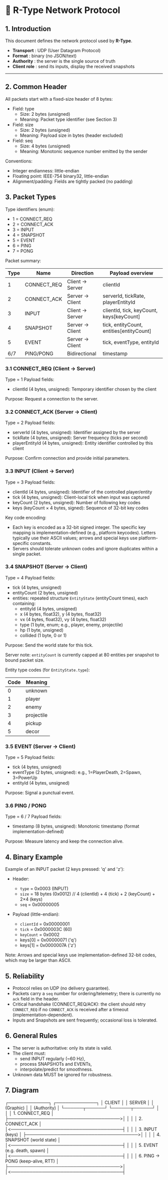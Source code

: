 # 📡 R-Type Network Protocol

## 1. Introduction

This document defines the network protocol used by **R-Type**.  

- **Transport** : UDP (User Datagram Protocol)  
- **Format** : binary (no JSON/text)
- **Authority** : the server is the single source of truth 
- **Client role** : send its inputs, display the received snapshots 

---

## 2. Common Header

All packets start with a fixed-size header of 8 bytes:

- Field: type
    - Size: 2 bytes (unsigned)
    - Meaning: Packet type identifier (see Section 3)
- Field: size
    - Size: 2 bytes (unsigned)
    - Meaning: Payload size in bytes (header excluded)
- Field: seq
    - Size: 4 bytes (unsigned)
    - Meaning: Monotonic sequence number emitted by the sender

Conventions:
- Integer endianness: little-endian
- Floating point: IEEE-754 binary32, little-endian
- Alignment/padding: Fields are tightly packed (no padding)

## 3. Packet Types

Type identifiers (enum):
- 1 = CONNECT_REQ
- 2 = CONNECT_ACK
- 3 = INPUT
- 4 = SNAPSHOT
- 5 = EVENT
- 6 = PING
- 7 = PONG

Packet summary:

| Type | Name         | Direction            | Payload overview                                      |
|------|--------------|----------------------|--------------------------------------------------------|
| 1    | CONNECT_REQ  | Client → Server      | clientId                                              |
| 2    | CONNECT_ACK  | Server → Client      | serverId, tickRate, playerEntityId                    |
| 3    | INPUT        | Client → Server      | clientId, tick, keyCount, keys[keyCount]              |
| 4    | SNAPSHOT     | Server → Client      | tick, entityCount, entities[entityCount]              |
| 5    | EVENT        | Server → Client      | tick, eventType, entityId                             |
| 6/7  | PING/PONG    | Bidirectional        | timestamp                                             |

### 3.1 CONNECT_REQ (Client → Server)
Type = 1
Payload fields:
- clientId (4 bytes, unsigned): Temporary identifier chosen by the client

Purpose: Request a connection to the server.

### 3.2 CONNECT_ACK (Server → Client)
Type = 2
Payload fields:
- serverId (4 bytes, unsigned): Identifier assigned by the server
- tickRate (4 bytes, unsigned): Server frequency (ticks per second)
- playerEntityId (4 bytes, unsigned): Entity identifier controlled by this client

Purpose: Confirm connection and provide initial parameters.

### 3.3 INPUT (Client → Server)
Type = 3
Payload fields:
- clientId (4 bytes, unsigned): Identifier of the controlled player/entity
- tick (4 bytes, unsigned): Client-local tick when input was captured
- keyCount (2 bytes, unsigned): Number of following key codes
- keys (keyCount × 4 bytes, signed): Sequence of 32-bit key codes

Key code encoding:
- Each key is encoded as a 32-bit signed integer. The specific key mapping is implementation-defined (e.g., platform keycodes). Letters typically use their ASCII values; arrows and special keys use platform-specific constants.
- Servers should tolerate unknown codes and ignore duplicates within a single packet.


### 3.4 SNAPSHOT (Server → Client)
Type = 4
Payload fields:
- tick (4 bytes, unsigned)
- entityCount (2 bytes, unsigned)
- entities: repeated structure `EntityState` (entityCount times), each containing:
    - entityId (4 bytes, unsigned)
    - x (4 bytes, float32), y (4 bytes, float32)
    - vx (4 bytes, float32), vy (4 bytes, float32)
    - type (1 byte, enum; e.g., player, enemy, projectile)
    - hp (1 byte, unsigned)
    - collided (1 byte, 0 or 1)

Purpose: Send the world state for this tick.

Server note: `entityCount` is currently capped at 80 entities per snapshot to bound packet size.

Entity type codes (for `EntityState.type`):

| Code | Meaning     |
|------|-------------|
| 0    | unknown     |
| 1    | player      |
| 2    | enemy       |
| 3    | projectile  |
| 4    | pickup      |
| 5    | decor       |

### 3.5 EVENT (Server → Client)
Type = 5
Payload fields:
- tick (4 bytes, unsigned)
- eventType (2 bytes, unsigned): e.g., 1=PlayerDeath, 2=Spawn, 3=PowerUp
- entityId (4 bytes, unsigned)

Purpose: Signal a punctual event.

### 3.6 PING / PONG
Type = 6 / 7
Payload fields:
- timestamp (8 bytes, unsigned): Monotonic timestamp (format implementation-defined)

Purpose: Measure latency and keep the connection alive.

## 4. Binary Example
Example of an INPUT packet (2 keys pressed: 'q' and 'z'):
- Header:
    - `type` = 0x0003 (INPUT)
    - `size` = 18 bytes (0x0012)  // 4 (clientId) + 4 (tick) + 2 (keyCount) + 2×4 (keys)
    - `seq`  = 0x00000005

- Payload (little-endian):
    - `clientId` = 0x00000001
    - `tick`     = 0x0000003C (60)
    - `keyCount` = 0x0002
    - keys[0] = 0x00000071 ('q')
    - keys[1] = 0x0000007A ('z')

Note: Arrows and special keys use implementation-defined 32-bit codes, which may be larger than ASCII.

## 5. Reliability

- Protocol relies on UDP (no delivery guarantee).
- Packets carry a `seq` number for ordering/telemetry; there is currently no `ack` field in the header.
- Critical handshake (CONNECT_REQ/ACK): the client should retry `CONNECT_REQ` if no `CONNECT_ACK` is received after a timeout (implementation-dependent).
- Inputs and Snapshots are sent frequently; occasional loss is tolerated.

## 6. General Rules

- The server is authoritative: only its state is valid.  
- The client must:  
  - send INPUT regularly (~60 Hz),  
  - process SNAPSHOTs and EVENTs,  
  - interpolate/predict for smoothness.  
- Unknown data MUST be ignored for robustness.

## 7. Diagram

   ┌─────────────┐                         ┌─────────────┐
   │   CLIENT    │                         │   SERVER    │
   │ (Graphic)   │                         │ (Authority) │
   └──────┬──────┘                         └──────┬──────┘
          │                                     │
          │ 1. CONNECT_REQ                      │
          ├────────────────────────────────────>│
          │                                     │
          │ 2. CONNECT_ACK                      │
          │<────────────────────────────────────┤
          │                                     │
          │ 3. INPUT (keys)                     │
          ├────────────────────────────────────>│
          │                                     │
          │ 4. SNAPSHOT (world state)           │
          │<────────────────────────────────────┤
          │                                     │
          │ 5. EVENT (e.g. death, spawn)        │
          │<────────────────────────────────────┤
          │                                     │
          │ 6. PING → PONG (keep-alive, RTT)    │
          ├────────────────────────────────────>│
          │<────────────────────────────────────┤
